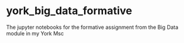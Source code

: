 # york_big_data_formative
The jupyter notebooks for the formative assignment from the Big Data module in my York Msc
